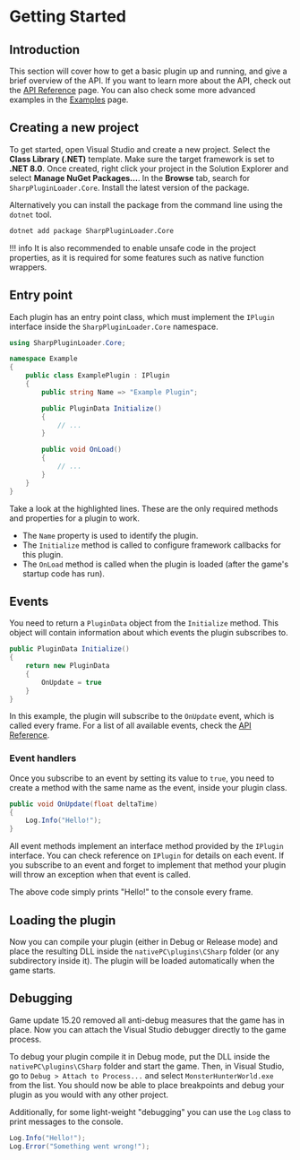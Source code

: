 # Getting Started

## Introduction
This section will cover how to get a basic plugin up and running, and give a brief overview of the API.
If you want to learn more about the API, check out the [API Reference](../API/index.md) page.
You can also check some more advanced examples in the [Examples](../Examples/index.md) page.

## Creating a new project
To get started, open Visual Studio and create a new project. Select the **Class Library (.NET)** template. Make sure the target framework is set to **.NET 8.0**.
Once created, right click your project in the Solution Explorer and select **Manage NuGet Packages...**. In the **Browse** tab, search for `SharpPluginLoader.Core`.
Install the latest version of the package. 

Alternatively you can install the package from the command line using the `dotnet` tool.
```bat
dotnet add package SharpPluginLoader.Core
```

!!! info
    It is also recommended to enable unsafe code in the project properties, as it is required for some features such as native function wrappers.

## Entry point
Each plugin has an entry point class, which must implement the `IPlugin` interface inside the `SharpPluginLoader.Core` namespace.
```csharp title="ExamplePlugin.cs" linenums="1" hl_lines="7 9 14"
using SharpPluginLoader.Core;

namespace Example
{
    public class ExamplePlugin : IPlugin
    {
        public string Name => "Example Plugin";

        public PluginData Initialize()
        {
            // ...
        }

        public void OnLoad()
        {
            // ...
        }
    }
}
```
Take a look at the highlighted lines. These are the only required methods and properties for a plugin to work.
* The `Name` property is used to identify the plugin.
* The `Initialize` method is called to configure framework callbacks for this plugin.
* The `OnLoad` method is called when the plugin is loaded (after the game's startup code has run).

## Events
You need to return a `PluginData` object from the `Initialize` method. This object will contain information about which events the plugin subscribes to.
```csharp 
public PluginData Initialize()
{
    return new PluginData
    {
        OnUpdate = true
    }
}
```
In this example, the plugin will subscribe to the `OnUpdate` event, which is called every frame. For a list of all available events, check the [API Reference](../API/index.md).

### Event handlers
Once you subscribe to an event by setting its value to `true`, you need to create a method with the same name as the event, inside your plugin class.
```csharp
public void OnUpdate(float deltaTime)
{
    Log.Info("Hello!");
}
```
All event methods implement an interface method provided by the `IPlugin` interface. You can check reference on `IPlugin` for details on each event.
If you subscribe to an event and forget to implement that method your plugin will throw an exception when that event is called.

The above code simply prints "Hello!" to the console every frame.

## Loading the plugin
Now you can compile your plugin (either in Debug or Release mode) and place the resulting DLL inside the `nativePC\plugins\CSharp` folder (or any subdirectory
inside it). The plugin will be loaded automatically when the game starts.

## Debugging
Game update 15.20 removed all anti-debug measures that the game has in place. Now you can attach the Visual Studio debugger directly to the game process.

To debug your plugin compile it in Debug mode, put the DLL inside the `nativePC\plugins\CSharp` folder and start the game. 
Then, in Visual Studio, go to `Debug > Attach to Process...` and select `MonsterHunterWorld.exe` from the list. You should now be able to place
breakpoints and debug your plugin as you would with any other project.

Additionally, for some light-weight "debugging" you can use the `Log` class to print messages to the console. 
```csharp
Log.Info("Hello!");
Log.Error("Something went wrong!");
```
